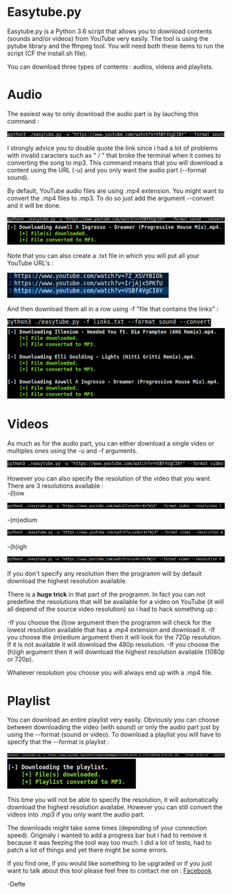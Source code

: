 # Easytube.py

Easytube.py is a Python 3.6 script that allows you to download contents (sounds and/or videos) from YouTube very easily.
The tool is using the pytube library and the ffmpeg tool. You will need both these items to run the script (CF the install.sh file).

You can download three types of contents : audios, videos and playlists.

<h1>Audio</h1>

The easiest way to only download the audio part is by lauching this command :

<img src="https://github.com/Dfte/Easytube.py/blob/master/images/0.png"></img>

I strongly advice you to double quote the link since i had a lot of problems with invalid caracters such as " / " that broke the terminal when it comes to converting the song to mp3. This command means that you will download a content using the URL (-u) and you only want the audio part (--format sound).

By default, YouTube audio files are using .mp4 extension. You might want to convert the .mp4 files to .mp3. To do so just add the argument --convert and it will be done.

<img src="https://github.com/Dfte/Easytube.py/blob/master/images/1.png"></img>
<img src="https://github.com/Dfte/Easytube.py/blob/master/images/2.png"></img>

Note that you can also create a .txt file in which you will put all your YouTube URL's :

<img src="https://github.com/Dfte/Easytube.py/blob/master/images/3.png"></img>

And then download them all in a row using -f "file that contains the links" :

<img src="https://github.com/Dfte/Easytube.py/blob/master/images/7.png"></img>
<img src="https://github.com/Dfte/Easytube.py/blob/master/images/4.png"></img>

<h1>Videos</h1>

As much as for the audio part, you can either download a single video or multiples ones using the -u and -f arguments.

<img src="https://github.com/Dfte/Easytube.py/blob/master/images/5.png"></img>

However you can also specify the resolution of the video that you want.
There are 3 resolutions available :<br>
-(l)ow<br>

<img src="https://github.com/Dfte/Easytube.py/blob/master/images/low.png"></img>

-(m)edium<br>

<img src="https://github.com/Dfte/Easytube.py/blob/master/images/medium.png"></img>

-(h)igh<br>

<img src="https://github.com/Dfte/Easytube.py/blob/master/images/high.png"></img>

If you don't specify any resolution then the programm will by default download the highest resolution available.

There is a <b>huge trick</b> in that part of the programm. In fact you can not predefine the resolutions that will be available for a video on YouTube (it will all depend of the source video resolution) so i had to hack something up :

-If you choose the (l)ow argument then the programm will check for the lowest resolution available that has a .mp4 extension and download it.
-If you choose the (m)edium argument then it will look for the 720p resolution. If it is not available it will download the 480p resolution.
-If you choose the (h)igh argument then it will download the highest resolution available (1080p or 720p).

Whatever resolution you choose you will always end up with a .mp4 file.

<h1>Playlist</h1>
 
You can download an entire playlist very easily. Obviously you can choose between downloading the video (with sound) or only the audio part just by using the --format (sound or video). To download a playlist you will have to specify that the --format is playlist :

<img src="https://github.com/Dfte/Easytube.py/blob/master/images/playlist.png"></img>
<img src="https://github.com/Dfte/Easytube.py/blob/master/images/playlistdownloaded.png"></img>

This time you will not be able to specify the resolution, it will automatically download the highest resolution availabe. However you can still convert the videos into .mp3 if you only want the audio part.



The downloads might take some times (depending of your connection speed). Originaly i wanted to add a progress bar but i had to remove it because it was feezing the tool way too much. I did a lot of tests, had to patch a lot of things and yet there might be some errors. 

If you find one, if you would like something to be upgraded or if you just want to talk about this tool please feel free to contact me on : <a href="https://www.facebook.com/DefteWhiteFlag/">Facebook</a>

-Defte








